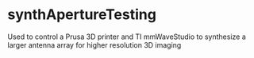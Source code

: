 # synthApertureTesting
Used to control a Prusa 3D printer and TI mmWaveStudio to synthesize a larger antenna array for higher resolution 3D imaging
